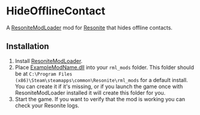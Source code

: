 # HideOfflineContact

A [ResoniteModLoader](https://github.com/resonite-modding-group/ResoniteModLoader) mod for [Resonite](https://resonite.com/) that hides offline contacts.

## Installation
1. Install [ResoniteModLoader](https://github.com/resonite-modding-group/ResoniteModLoader).
1. Place [ExampleModName.dll](https://github.com/rassi0429/HideOfflineContact/releases/latest/download/HideOfflineContact.dll) into your `rml_mods` folder. This folder should be at `C:\Program Files (x86)\Steam\steamapps\common\Resonite\rml_mods` for a default install. You can create it if it's missing, or if you launch the game once with ResoniteModLoader installed it will create this folder for you.
1. Start the game. If you want to verify that the mod is working you can check your Resonite logs.